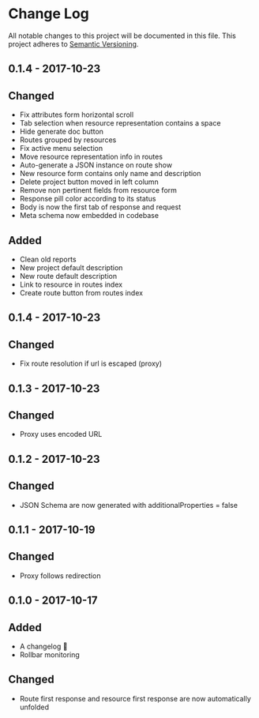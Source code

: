 # Change Log
All notable changes to this project will be documented in this file.
This project adheres to [Semantic Versioning](http://semver.org/).

## 0.1.4 - 2017-10-23

## Changed

* Fix attributes form horizontal scroll
* Tab selection when resource representation contains a space
* Hide generate doc button
* Routes grouped by resources
* Fix active menu selection
* Move resource representation info in routes
* Auto-generate a JSON instance on route show
* New resource form contains only name and description
* Delete project button moved in left column
* Remove non pertinent fields from resource form
* Response pill color according to its status
* Body is now the first tab of response and request
* Meta schema now embedded in codebase

## Added
* Clean old reports
* New project default description
* New route default description
* Link to resource in routes index
* Create route button from routes index

## 0.1.4 - 2017-10-23

## Changed

* Fix route resolution if url is escaped (proxy)

## 0.1.3 - 2017-10-23

## Changed

* Proxy uses encoded URL

## 0.1.2 - 2017-10-23

## Changed

* JSON Schema are now generated with additionalProperties = false

## 0.1.1 - 2017-10-19

## Changed

* Proxy follows redirection

## 0.1.0 - 2017-10-17

## Added

* A changelog 🎉
* Rollbar monitoring

## Changed

* Route first response and resource first response are now automatically unfolded
